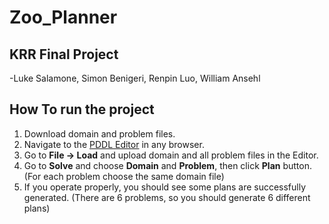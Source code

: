 # Zoo_Planner
## KRR Final Project
-Luke Salamone, Simon Benigeri, Renpin Luo, William Ansehl
## How To run the project
1. Download domain and problem files.
2. Navigate to the [PDDL Editor](http://editor.planning.domains/) in any browser.
3. Go to **File -> Load** and upload domain and all problem files in the Editor.
4. Go to **Solve** and choose **Domain** and **Problem**, then click **Plan** button. (For each problem choose the same domain file)
5. If you operate properly, you should see some plans are successfully generated.  (There are 6 problems, so you should generate 6 different plans)
